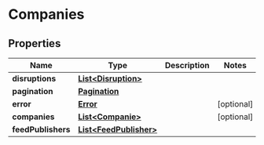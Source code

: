 
# Companies

## Properties
Name | Type | Description | Notes
------------ | ------------- | ------------- | -------------
**disruptions** | [**List&lt;Disruption&gt;**](Disruption.md) |  | 
**pagination** | [**Pagination**](Pagination.md) |  | 
**error** | [**Error**](Error.md) |  |  [optional]
**companies** | [**List&lt;Companie&gt;**](Companie.md) |  |  [optional]
**feedPublishers** | [**List&lt;FeedPublisher&gt;**](FeedPublisher.md) |  | 



